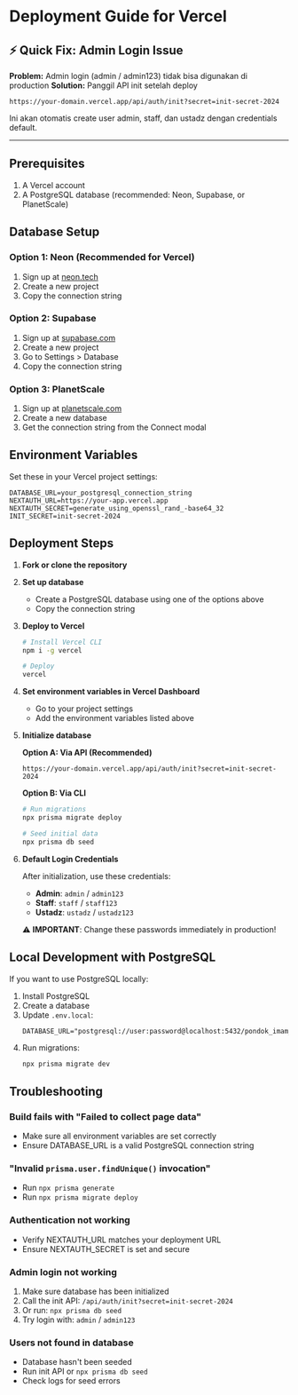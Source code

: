 # Deployment Guide for Vercel

## ⚡ Quick Fix: Admin Login Issue

**Problem:** Admin login (admin / admin123) tidak bisa digunakan di production
**Solution:** Panggil API init setelah deploy

```
https://your-domain.vercel.app/api/auth/init?secret=init-secret-2024
```

Ini akan otomatis create user admin, staff, dan ustadz dengan credentials default.

---

## Prerequisites

1. A Vercel account
2. A PostgreSQL database (recommended: Neon, Supabase, or PlanetScale)

## Database Setup

### Option 1: Neon (Recommended for Vercel)
1. Sign up at [neon.tech](https://neon.tech)
2. Create a new project
3. Copy the connection string

### Option 2: Supabase
1. Sign up at [supabase.com](https://supabase.com)
2. Create a new project
3. Go to Settings > Database
4. Copy the connection string

### Option 3: PlanetScale
1. Sign up at [planetscale.com](https://planetscale.com)
2. Create a new database
3. Get the connection string from the Connect modal

## Environment Variables

Set these in your Vercel project settings:

```
DATABASE_URL=your_postgresql_connection_string
NEXTAUTH_URL=https://your-app.vercel.app
NEXTAUTH_SECRET=generate_using_openssl_rand_-base64_32
INIT_SECRET=init-secret-2024
```

## Deployment Steps

1. **Fork or clone the repository**

2. **Set up database**
   - Create a PostgreSQL database using one of the options above
   - Copy the connection string

3. **Deploy to Vercel**
   ```bash
   # Install Vercel CLI
   npm i -g vercel

   # Deploy
   vercel
   ```

4. **Set environment variables in Vercel Dashboard**
   - Go to your project settings
   - Add the environment variables listed above

5. **Initialize database**

   **Option A: Via API (Recommended)**
   ```
   https://your-domain.vercel.app/api/auth/init?secret=init-secret-2024
   ```

   **Option B: Via CLI**
   ```bash
   # Run migrations
   npx prisma migrate deploy

   # Seed initial data
   npx prisma db seed
   ```

6. **Default Login Credentials**

   After initialization, use these credentials:

   - **Admin**: `admin` / `admin123`
   - **Staff**: `staff` / `staff123`
   - **Ustadz**: `ustadz` / `ustadz123`

   ⚠️ **IMPORTANT**: Change these passwords immediately in production!

## Local Development with PostgreSQL

If you want to use PostgreSQL locally:

1. Install PostgreSQL
2. Create a database
3. Update `.env.local`:
   ```
   DATABASE_URL="postgresql://user:password@localhost:5432/pondok_imam_syafii"
   ```
4. Run migrations:
   ```bash
   npx prisma migrate dev
   ```

## Troubleshooting

### Build fails with "Failed to collect page data"
- Make sure all environment variables are set correctly
- Ensure DATABASE_URL is a valid PostgreSQL connection string

### "Invalid `prisma.user.findUnique()` invocation"
- Run `npx prisma generate` 
- Run `npx prisma migrate deploy`

### Authentication not working
- Verify NEXTAUTH_URL matches your deployment URL
- Ensure NEXTAUTH_SECRET is set and secure

### Admin login not working
1. Make sure database has been initialized
2. Call the init API: `/api/auth/init?secret=init-secret-2024`
3. Or run: `npx prisma db seed`
4. Try login with: `admin` / `admin123`

### Users not found in database
- Database hasn't been seeded
- Run init API or `npx prisma db seed`
- Check logs for seed errors